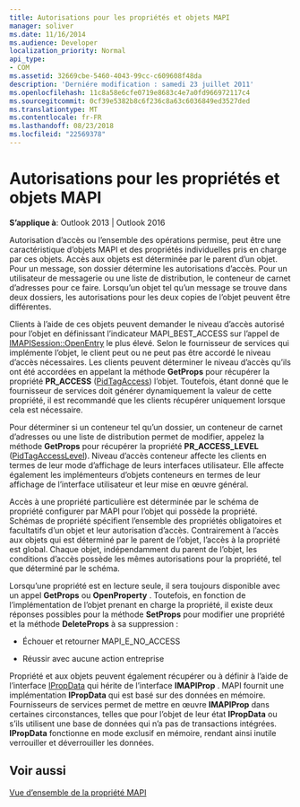 ```yaml
---
title: Autorisations pour les propriétés et objets MAPI
manager: soliver
ms.date: 11/16/2014
ms.audience: Developer
localization_priority: Normal
api_type:
- COM
ms.assetid: 32669cbe-5460-4043-99cc-c609608f48da
description: 'Derniére modification : samedi 23 juillet 2011'
ms.openlocfilehash: 11c8a58e6cfe0719e8683c4e7a0fd966972117c4
ms.sourcegitcommit: 0cf39e5382b8c6f236c8a63c6036849ed3527ded
ms.translationtype: MT
ms.contentlocale: fr-FR
ms.lasthandoff: 08/23/2018
ms.locfileid: "22569378"
---
```

# <a name="permissions-for-mapi-objects-and-properties"></a>Autorisations pour les propriétés et objets MAPI

  
  
**S’applique à**: Outlook 2013 | Outlook 2016 
  
Autorisation d’accès ou l’ensemble des opérations permise, peut être une caractéristique d’objets MAPI et des propriétés individuelles pris en charge par ces objets. Accès aux objets est déterminée par le parent d’un objet. Pour un message, son dossier détermine les autorisations d’accès. Pour un utilisateur de messagerie ou une liste de distribution, le conteneur de carnet d’adresses pour ce faire. Lorsqu’un objet tel qu’un message se trouve dans deux dossiers, les autorisations pour les deux copies de l’objet peuvent être différentes. 
  
Clients à l’aide de ces objets peuvent demander le niveau d’accès autorisé pour l’objet en définissant l’indicateur MAPI_BEST_ACCESS sur l’appel de [IMAPISession::OpenEntry](imapisession-openentry.md) le plus élevé. Selon le fournisseur de services qui implémente l’objet, le client peut ou ne peut pas être accordé le niveau d’accès nécessaires. Les clients peuvent déterminer le niveau d’accès qu’ils ont été accordées en appelant la méthode **GetProps** pour récupérer la propriété **PR_ACCESS** ([PidTagAccess](pidtagaccess-canonical-property.md)) l’objet. Toutefois, étant donné que le fournisseur de services doit générer dynamiquement la valeur de cette propriété, il est recommandé que les clients récupérer uniquement lorsque cela est nécessaire. 
  
Pour déterminer si un conteneur tel qu’un dossier, un conteneur de carnet d’adresses ou une liste de distribution permet de modifier, appelez la méthode **GetProps** pour récupérer la propriété **PR_ACCESS_LEVEL** ([PidTagAccessLevel](pidtagaccesslevel-canonical-property.md)). Niveau d’accès conteneur affecte les clients en termes de leur mode d’affichage de leurs interfaces utilisateur. Elle affecte également les implémenteurs d’objets conteneurs en termes de leur affichage de l’interface utilisateur et leur mise en œuvre général. 
  
Accès à une propriété particulière est déterminée par le schéma de propriété configurer par MAPI pour l’objet qui possède la propriété. Schémas de propriété spécifient l’ensemble des propriétés obligatoires et facultatifs d’un objet et leur autorisation d’accès. Contrairement à l’accès aux objets qui est déterminé par le parent de l’objet, l’accès à la propriété est global. Chaque objet, indépendamment du parent de l’objet, les conditions d’accès possède les mêmes autorisations pour la propriété, tel que déterminé par le schéma.
  
Lorsqu’une propriété est en lecture seule, il sera toujours disponible avec un appel **GetProps** ou **OpenProperty** . Toutefois, en fonction de l’implémentation de l’objet prenant en charge la propriété, il existe deux réponses possibles pour la méthode **SetProps** pour modifier une propriété et la méthode **DeleteProps** à sa suppression : 
  
- Échouer et retourner MAPI_E_NO_ACCESS
    
- Réussir avec aucune action entreprise
    
Propriété et aux objets peuvent également récupérer ou à définir à l’aide de l’interface [IPropData](ipropdataimapiprop.md) qui hérite de l’interface **IMAPIProp** . MAPI fournit une implémentation **IPropData** qui est basé sur des données en mémoire. Fournisseurs de services permet de mettre en œuvre **IMAPIProp** dans certaines circonstances, telles que pour l’objet de leur état **IPropData** ou s’ils utilisent une base de données qui n’a pas de transactions intégrées. **IPropData** fonctionne en mode exclusif en mémoire, rendant ainsi inutile verrouiller et déverrouiller les données. 
  
## <a name="see-also"></a>Voir aussi



[Vue d’ensemble de la propriété MAPI](mapi-property-overview.md)

